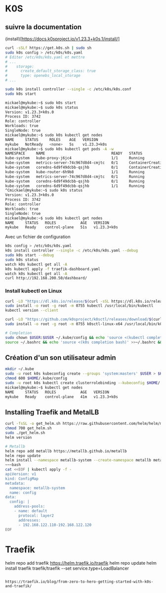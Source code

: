 # K0S

## suivre la documentation

(install)[https://docs.k0sproject.io/v1.23.3+k0s.1/install/]

~~~bash
curl -sSLf https://get.k0s.sh | sudo sh
sudo k0s config > /etc/k0s/k0s.yaml
# Editer /etc/k0s/k0s.yaml et mettre
# ...
#    storage:
#      create_default_storage_class: true
#      type: openebs_local_storage
# ...

sudo k0s install controller --single -c /etc/k0s/k0s.conf
sudo k0s start
~~~


~~~bash
mickael@mykube:~$ sudo k0s start
mickael@mykube:~$ sudo k0s status
Version: v1.23.3+k0s.0
Process ID: 3742
Role: controller
Workloads: true
SingleNode: true
mickael@mykube:~$ sudo k0s kubectl get nodes
NAME     STATUS     ROLES    AGE   VERSION
mykube   NotReady   <none>   5s    v1.23.3+k0s
mickael@mykube:~$ sudo k0s kubectl get pods -A -w
NAMESPACE     NAME                              READY   STATUS              RESTARTS   AGE
kube-system   kube-proxy-j6jc4                  1/1     Running             0          32s
kube-system   metrics-server-74c967d8d4-cmjtc   0/1     ContainerCreating   0          31s
kube-system   coredns-6d9f49dcbb-qsjhb          0/1     ContainerCreating   0          37s
kube-system   kube-router-6h9b8                 1/1     Running             0          32s
kube-system   metrics-server-74c967d8d4-cmjtc   0/1     Running             0          36s
kube-system   coredns-6d9f49dcbb-qsjhb          0/1     Running             0          45s
kube-system   coredns-6d9f49dcbb-qsjhb          1/1     Running             0          45s
^Cmickael@mykube:~$ sudo k0s status
Version: v1.23.3+k0s.0
Process ID: 3742
Role: controller
Workloads: true
SingleNode: true
mickael@mykube:~$ sudo k0s kubectl get nodes
NAME     STATUS   ROLES           AGE   VERSION
mykube   Ready    control-plane   51s   v1.23.3+k0s
~~~

Avec un fichier de configuration

~~~bash
k0s config > /etc/k0s/k0s.yaml
k0s install controller --single -c /etc/k0s/k0s.yaml --debug
sudo k0s start --debug
sudo k0s status
watch k0s kubectl get all -A
k0s kubectl apply -f traefik-dashboard.yaml
watch k0s kubectl get all -A
curl http://192.168.200.50/dashboard/

~~~


### Install kubectl on Linux ###

~~~bash
curl -LO "https://dl.k8s.io/release/$(curl -sSL https://dl.k8s.io/release/stable.txt)/bin/linux/amd64/kubectl"
sudo install -o root -g root -m 0755 kubectl /usr/local/bin/kubectl
kubectl version --client

curl -LO "https://github.com/k0sproject/k0sctl/releases/download/$(curl -sSL https://api.github.com/repos/k0sproject/k0sctl/releases/latest|grep tag_name | cut -d '"' -f 4)/k0sctl-linux-x64"
sudo install -o root -g root -m 0755 k0sctl-linux-x64 /usr/local/bin/k0sctl

# Completion
sudo chown $USER:$USER ~/.kube/config && echo 'source <(kubectl completion bash)' >>~/.bashrc && echo 'source <(helm  completion bash)' >>~/.bashrc && source <(kubectl completion bash) && source <(helm  completion bash)
source ~/.bashrc && echo 'source <(k0s completion bash)' >>~/.bashrc && source <(k0s completion bash) && echo 'source <(k0sctl completion bash)' >>~/.bashrc && source <(k0sctl completion bash)
~~~

## Création d'un son utilisateur admin

~~~bash
mkdir ~/.kube
sudo -u root k0s kubeconfig create --groups 'system:masters' $USER > $HOME/.kube/config
chmod 600 $HOME/.kube/config
sudo -u root k0s kubectl create clusterrolebinding --kubeconfig $HOME/.kube/config $USER-admin-binding --clusterrole=admin --user=$USER
mickael@mykube:~$ kubectl get nodes
NAME     STATUS   ROLES           AGE   VERSION
mykube   Ready    control-plane   41m   v1.23.3+k0s
~~~

## Installing Traefik and MetalLB

~~~bash
curl -fsSL -o get_helm.sh https://raw.githubusercontent.com/helm/helm/master/scripts/get-helm-3
chmod 700 get_helm.sh
sudo ./get_helm.sh
helm version

# Metallb
helm repo add metallb https://metallb.github.io/metallb
helm repo update
helm install --namespace metallb-system --create-namespace metallb metallb/metallb
~~~bash
cat <<EOF | kubectl apply -f -
apiVersion: v1
kind: ConfigMap
metadata:
  namespace: metallb-system
  name: config
data:
  config: |
    address-pools:
    - name: default
      protocol: layer2
      addresses:
      - 192.168.122.110-192.168.122.120
EOF
~~~

# Traefik
helm repo add traefik https://helm.traefik.io/traefik
helm repo update
helm install traefik traefik/traefik --set service.type=LoadBalancer
~~~

https://traefik.io/blog/from-zero-to-hero-getting-started-with-k0s-and-traefik/